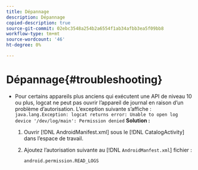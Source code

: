 ```yaml
---
title: Dépannage
description: Dépannage
copied-description: true
source-git-commit: 02ebc3548a254b2a6554f1ab34afbb3ea5f09bb8
workflow-type: tm+mt
source-wordcount: '46'
ht-degree: 0%

---
```


# Dépannage{#troubleshooting}

* Pour certains appareils plus anciens qui exécutent une API de niveau 10 ou plus, logcat ne peut pas ouvrir l’appareil de journal en raison d’un problème d’autorisation. L’exception suivante s’affiche : `java.lang.Exception: logcat returns error: Unable to open log device '/dev/log/main': Permission denied` **Solution :**

   1. Ouvrir [!DNL AndroidManifest.xml] sous le [!DNL CatalogActivity] dans l’espace de travail.

   1. Ajoutez l’autorisation suivante au [!DNL `AndroidManfest.xml`] fichier :

      ```
      android.permission.READ_LOGS
      ```
